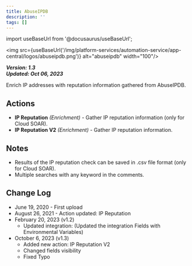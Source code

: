 ```yaml
---
title: AbuseIPDB
description: ''
tags: []
---
```

import useBaseUrl from '@docusaurus/useBaseUrl';

<img src={useBaseUrl('/img/platform-services/automation-service/app-central/logos/abuseipdb.png')} alt="abuseipdb" width="100"/>

***Version: 1.3  
Updated: Oct 06, 2023***

Enrich IP addresses with reputation information gathered from AbuseIPDB.

## Actions

* **IP Reputation** *(Enrichment)* - Gather IP reputation information (only for Cloud SOAR).
* **IP Reputation V2** *(Enrichment)* - Gather IP reputation information.

## Notes

* Results of the IP reputation check can be saved in .csv file format (only for Cloud SOAR).
* Multiple searches with any keyword in the comments.

## Change Log

* June 19, 2020 - First upload
* August 26, 2021 - Action updated: IP Reputation
* February 20, 2023 (v1.2)
	+ Updated integration: (Updated the integration Fields with Environmental Variables)
* October 6, 2023 (v1.3)
	+ Added new action: IP Reputation V2
	+ Changed fields visibility
	+ Fixed Typo

